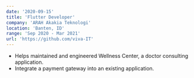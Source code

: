 ```yaml
---
date: '2020-09-15'
title: 'Flutter Developer'
company: 'ARAH Akakia Teknologi'
location: 'Banten, ID'
range: 'Sep 2020 - Mar 2021'
url: 'https://github.com/viva-IT'
---
```


- Helps maintained and engineered Wellness Center, a doctor consulting application.
- Integrate a payment gateway into an existing application.
